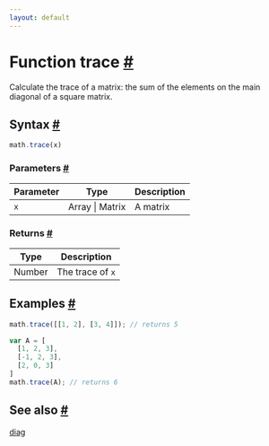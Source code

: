 ```yaml
---
layout: default
---
```


<h1 id="function-trace">Function trace <a href="#function-trace" title="Permalink">#</a></h1>

Calculate the trace of a matrix: the sum of the elements on the main
diagonal of a square matrix.


<h2 id="syntax">Syntax <a href="#syntax" title="Permalink">#</a></h2>

```js
math.trace(x)
```

<h3 id="parameters">Parameters <a href="#parameters" title="Permalink">#</a></h3>

Parameter | Type | Description
--------- | ---- | -----------
`x` | Array &#124; Matrix | A matrix

<h3 id="returns">Returns <a href="#returns" title="Permalink">#</a></h3>

Type | Description
---- | -----------
Number | The trace of `x`


<h2 id="examples">Examples <a href="#examples" title="Permalink">#</a></h2>

```js
math.trace([[1, 2], [3, 4]]); // returns 5

var A = [
  [1, 2, 3],
  [-1, 2, 3],
  [2, 0, 3]
]
math.trace(A); // returns 6
```


<h2 id="see-also">See also <a href="#see-also" title="Permalink">#</a></h2>

[diag](diag.html)


<!-- Note: This file is automatically generated from source code comments. Changes made in this file will be overridden. -->
